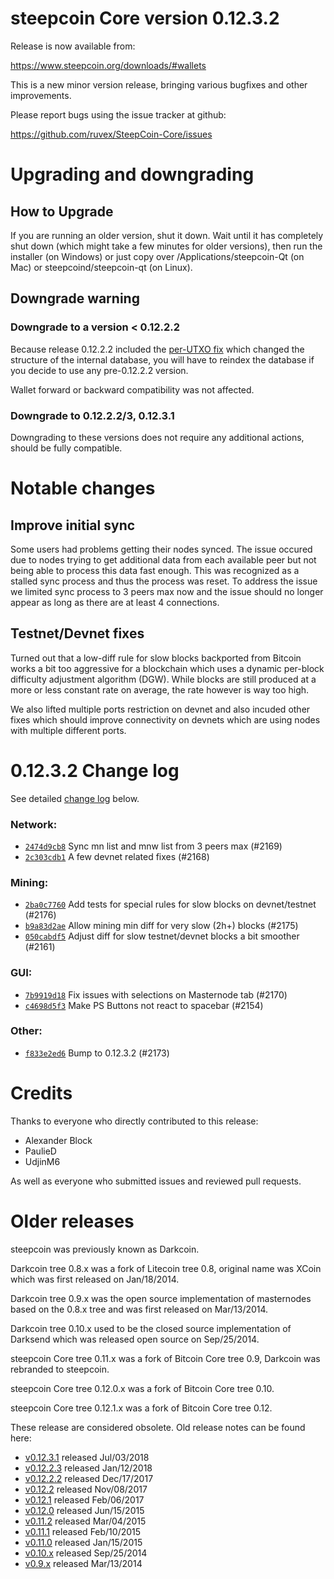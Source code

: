steepcoin Core version 0.12.3.2
==========================

Release is now available from:

  <https://www.steepcoin.org/downloads/#wallets>

This is a new minor version release, bringing various bugfixes and other
improvements.

Please report bugs using the issue tracker at github:

  <https://github.com/ruvex/SteepCoin-Core/issues>


Upgrading and downgrading
=========================

How to Upgrade
--------------

If you are running an older version, shut it down. Wait until it has completely
shut down (which might take a few minutes for older versions), then run the
installer (on Windows) or just copy over /Applications/steepcoin-Qt (on Mac) or
steepcoind/steepcoin-qt (on Linux).

Downgrade warning
-----------------

### Downgrade to a version < 0.12.2.2

Because release 0.12.2.2 included the [per-UTXO fix](release-notes/steepcoin/release-notes-0.12.2.2.md#per-utxo-fix)
which changed the structure of the internal database, you will have to reindex
the database if you decide to use any pre-0.12.2.2 version.

Wallet forward or backward compatibility was not affected.

### Downgrade to 0.12.2.2/3, 0.12.3.1

Downgrading to these versions does not require any additional actions, should be
fully compatible.


Notable changes
===============

Improve initial sync
--------------------

Some users had problems getting their nodes synced. The issue occured due to nodes trying to
get additional data from each available peer but not being able to process this data fast enough.
This was recognized as a stalled sync process and thus the process was reset. To address the issue
we limited sync process to 3 peers max now and the issue should no longer appear as long as there
are at least 4 connections.

Testnet/Devnet fixes
--------------------

Turned out that a low-diff rule for slow blocks backported from Bitcoin works a bit too aggressive for
a blockchain which uses a dynamic per-block difficulty adjustment algorithm (DGW). While blocks are still
produced at a more or less constant rate on average, the rate however is way too high.

We also lifted multiple ports restriction on devnet and also incuded other fixes which should improve
connectivity on devnets which are using nodes with multiple different ports.


0.12.3.2 Change log
===================

See detailed [change log](https://github.com/ruvex/SteepCoin-Core/compare/v0.12.3.1...ruvex:v0.12.3.2) below.

### Network:
- [`2474d9cb8`](https://github.com/ruvex/SteepCoin-Core/commit/2474d9cb8) Sync mn list and mnw list from 3 peers max (#2169)
- [`2c303cdb1`](https://github.com/ruvex/SteepCoin-Core/commit/2c303cdb1) A few devnet related fixes (#2168)

### Mining:
- [`2ba0c7760`](https://github.com/ruvex/SteepCoin-Core/commit/2ba0c7760) Add tests for special rules for slow blocks on devnet/testnet (#2176)
- [`b9a83d2ae`](https://github.com/ruvex/SteepCoin-Core/commit/b9a83d2ae) Allow mining min diff for very slow (2h+) blocks (#2175)
- [`050cabdf5`](https://github.com/ruvex/SteepCoin-Core/commit/050cabdf5) Adjust diff for slow testnet/devnet blocks a bit smoother (#2161)

### GUI:
- [`7b9919d18`](https://github.com/ruvex/SteepCoin-Core/commit/7b9919d18) Fix issues with selections on Masternode tab (#2170)
- [`c4698d5f3`](https://github.com/ruvex/SteepCoin-Core/commit/c4698d5f3) Make PS Buttons not react to spacebar (#2154)

### Other:
- [`f833e2ed6`](https://github.com/ruvex/SteepCoin-Core/commit/f833e2ed6) Bump to 0.12.3.2 (#2173)


Credits
=======

Thanks to everyone who directly contributed to this release:

- Alexander Block
- PaulieD
- UdjinM6

As well as everyone who submitted issues and reviewed pull requests.


Older releases
==============

steepcoin was previously known as Darkcoin.

Darkcoin tree 0.8.x was a fork of Litecoin tree 0.8, original name was XCoin
which was first released on Jan/18/2014.

Darkcoin tree 0.9.x was the open source implementation of masternodes based on
the 0.8.x tree and was first released on Mar/13/2014.

Darkcoin tree 0.10.x used to be the closed source implementation of Darksend
which was released open source on Sep/25/2014.

steepcoin Core tree 0.11.x was a fork of Bitcoin Core tree 0.9,
Darkcoin was rebranded to steepcoin.

steepcoin Core tree 0.12.0.x was a fork of Bitcoin Core tree 0.10.

steepcoin Core tree 0.12.1.x was a fork of Bitcoin Core tree 0.12.

These release are considered obsolete. Old release notes can be found here:

- [v0.12.3.1](https://github.com/ruvex/SteepCoin-Core/blob/master/doc/release-notes/steepcoin/release-notes-0.12.3.1.md) released Jul/03/2018
- [v0.12.2.3](https://github.com/ruvex/SteepCoin-Core/blob/master/doc/release-notes/steepcoin/release-notes-0.12.2.3.md) released Jan/12/2018
- [v0.12.2.2](https://github.com/ruvex/SteepCoin-Core/blob/master/doc/release-notes/steepcoin/release-notes-0.12.2.2.md) released Dec/17/2017
- [v0.12.2](https://github.com/ruvex/SteepCoin-Core/blob/master/doc/release-notes/steepcoin/release-notes-0.12.2.md) released Nov/08/2017
- [v0.12.1](https://github.com/ruvex/SteepCoin-Core/blob/master/doc/release-notes/steepcoin/release-notes-0.12.1.md) released Feb/06/2017
- [v0.12.0](https://github.com/ruvex/SteepCoin-Core/blob/master/doc/release-notes/steepcoin/release-notes-0.12.0.md) released Jun/15/2015
- [v0.11.2](https://github.com/ruvex/SteepCoin-Core/blob/master/doc/release-notes/steepcoin/release-notes-0.11.2.md) released Mar/04/2015
- [v0.11.1](https://github.com/ruvex/SteepCoin-Core/blob/master/doc/release-notes/steepcoin/release-notes-0.11.1.md) released Feb/10/2015
- [v0.11.0](https://github.com/ruvex/SteepCoin-Core/blob/master/doc/release-notes/steepcoin/release-notes-0.11.0.md) released Jan/15/2015
- [v0.10.x](https://github.com/ruvex/SteepCoin-Core/blob/master/doc/release-notes/steepcoin/release-notes-0.10.0.md) released Sep/25/2014
- [v0.9.x](https://github.com/ruvex/SteepCoin-Core/blob/master/doc/release-notes/steepcoin/release-notes-0.9.0.md) released Mar/13/2014

